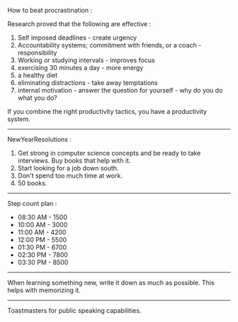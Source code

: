 How to beat procrastination :

Research proved that the following are effective : 
1. Self imposed deadlines - create urgency
1. Accountability systems; commitment with friends, or a coach - responsibility
1. Working or studying intervals - improves focus
1. exercising 30 minutes a day - more energy
1. a healthy diet
1. eliminating distractions - take away temptations
1. internal motivation - answer the question for yourself - why do you do what you do?

If you combine the right productivity tactics, you have a productivity system.

----------------------------------------------------------------------

NewYearResolutions :

1. Get strong in computer science concepts and be ready to take interviews. Buy books that help with it.
1. Start looking for a job down south.
1. Don't spend too much time at work.
1. 50 books.

----------------------------------------------------------------------

Step count plan : 

* 08:30 AM - 1500
* 10:00 AM - 3000
* 11:00 AM - 4200
* 12:00 PM - 5500
* 01:30 PM - 6700
* 02:30 PM - 7800
* 03:30 PM - 8500

----------------------------------------------------------------------

When learning something new, write it down as much as possible. This helps with memorizing it. 

----------------------------------------------------------------------

Toastmasters for public speaking capabilities.
